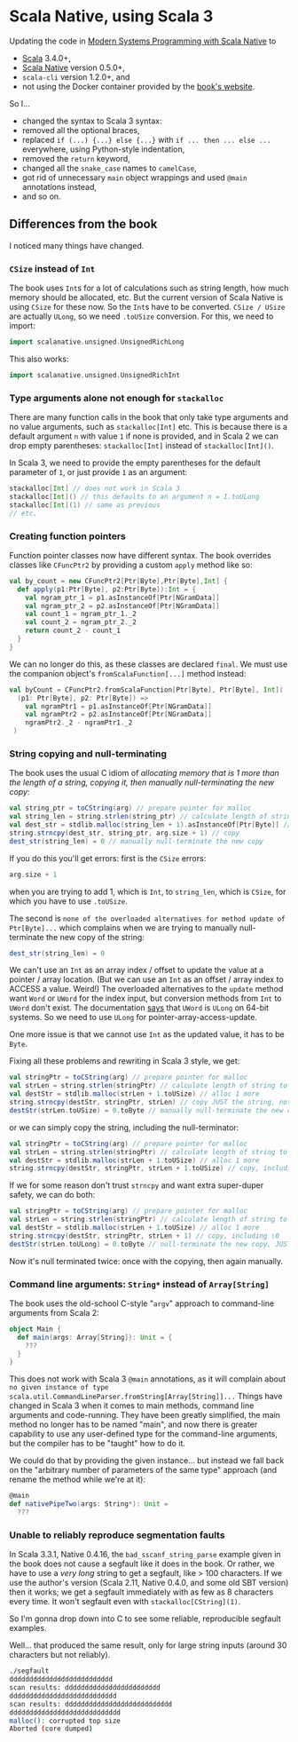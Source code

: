 # Scala Native, using Scala 3

Updating the code in [Modern Systems Programming with Scala Native](https://pragprog.com/titles/rwscala/modern-systems-programming-with-scala-native/) to

- [Scala](https://www.scala-lang.org/) 3.4.0+,
- [Scala Native](https://scala-native.org/en/stable/) version 0.5.0+,
- `scala-cli` version 1.2.0+, and
- not using the Docker container provided by the [book's website](https://media.pragprog.com/titles/rwscala/code/rwscala-code.zip).

So I...

- changed the syntax to Scala 3 syntax:
- removed all the optional braces,
- replaced `if (...) {...} else {...}` with `if ... then ... else ...` everywhere, using Python-style indentation,
- removed the `return` keyword,
- changed all the `snake_case` names to `camelCase`,
- got rid of unnecessary `main` object wrappings and used `@main` annotations instead,
- and so on.

## Differences from the book

I noticed many things have changed.

### `CSize` instead of `Int`

The book uses `Int`s for a lot of calculations such as string length, how much memory should be allocated, etc. But the current version of Scala Native is using `CSize` for these now. So the `Int`s have to be converted. `CSize / USize` are actually `ULong`, so we need `.toUSize` conversion. For this, we need to import:

```scala
import scalanative.unsigned.UnsignedRichLong
```

This also works:

```scala
import scalanative.unsigned.UnsignedRichInt
```

### Type arguments alone not enough for `stackalloc`

There are many function calls in the book that only take type arguments and no value arguments, such as `stackalloc[Int]` etc. This is because there is a default argument `n` with value `1` if none is provided, and in Scala 2 we can drop empty parentheses: `stackalloc[Int]` instead of `stackalloc[Int]()`.

In Scala 3, we need to provide the empty parentheses for the default parameter of `1`, or just provide `1` as an argument:

```scala
stackalloc[Int] // does not work in Scala 3
stackalloc[Int]() // this defaults to an argument n = 1.toULong
stackalloc[Int](1) // same as previous
// etc.
```

### Creating function pointers

Function pointer classes now have different syntax. The book overrides classes like `CFuncPtr2` by providing a custom `apply` method like so:

```scala
val by_count = new CFuncPtr2[Ptr[Byte],Ptr[Byte],Int] {
  def apply(p1:Ptr[Byte], p2:Ptr[Byte]):Int = {
    val ngram_ptr_1 = p1.asInstanceOf[Ptr[NGramData]]
    val ngram_ptr_2 = p2.asInstanceOf[Ptr[NGramData]]
    val count_1 = ngram_ptr_1._2
    val count_2 = ngram_ptr_2._2
    return count_2 - count_1
  }
}
```

We can no longer do this, as these classes are declared `final`. We must use the companion object's `fromScalaFunction[...]` method instead:

```scala
val byCount = CFuncPtr2.fromScalaFunction[Ptr[Byte], Ptr[Byte], Int](
  (p1: Ptr[Byte], p2: Ptr[Byte]) =>
    val ngramPtr1 = p1.asInstanceOf[Ptr[NGramData]]
    val ngramPtr2 = p2.asInstanceOf[Ptr[NGramData]]
    ngramPtr2._2 - ngramPtr1._2
 )
```

### String copying and null-terminating

The book uses the usual C idiom of *allocating memory that is 1 more than the length of a string, copying it, then manually null-terminating the new copy*:

```scala
val string_ptr = toCString(arg) // prepare pointer for malloc
val string_len = string.strlen(string_ptr) // calculate length of string to be copied
val dest_str = stdlib.malloc(string_len + 1).asInstanceOf[Ptr[Byte]] // alloc 1 more
string.strncpy(dest_str, string_ptr, arg.size + 1) // copy
dest_str(string_len) = 0 // manually null-terminate the new copy
```

If you do this you'll get errors: first is the `CSize` errors:

```scala
arg.size + 1
```

when you are trying to add 1, which is `Int`, to `string_len`, which is `CSize`, for which you have to use `.toUSize`.

The second is `none of the overloaded alternatives for method update of Ptr[Byte]...` which complains when we are trying to manually null-terminate the new copy of the string:

```scala
dest_str(string_len) = 0
```

We can't use an `Int` as an array index / offset to update the value at a pointer / array location. (But we can use an `Int` as an offset / array index to ACCESS a value. Weird!) The overloaded alternatives to the `update` method want `Word` or `UWord` for the index input, but conversion methods from `Int` to `UWord` don't exist. The documentation [says](https://javadoc.io/doc/org.scala-native/nativelib_native0.4_3/latest/scala/scalanative/unsafe.html#UWord-0) that `UWord` is `ULong` on 64-bit systems. So we need to use `ULong` for pointer-array-access-update.

One more issue is that we cannot use `Int` as the updated value, it has to be `Byte`.

Fixing all these problems and rewriting in Scala 3 style, we get:

```scala
val stringPtr = toCString(arg) // prepare pointer for malloc
val strLen = string.strlen(stringPtr) // calculate length of string to be copied
val destStr = stdlib.malloc(strLen + 1.toUSize) // alloc 1 more
string.strncpy(destStr, stringPtr, strLen) // copy JUST the string, not \0
destStr(strLen.toUSize) = 0.toByte // manually null-terminate the new copy
```

or we can simply copy the string, including the null-terminator:

```scala
val stringPtr = toCString(arg) // prepare pointer for malloc
val strLen = string.strlen(stringPtr) // calculate length of string to be copied
val destStr = stdlib.malloc(strLen + 1.toUSize) // alloc 1 more
string.strncpy(destStr, stringPtr, strLen + 1.toUSize) // copy, including \0
```

If we for some reason don't trust `strncpy` and want extra super-duper safety, we can do both:

```scala
val stringPtr = toCString(arg) // prepare pointer for malloc
val strLen = string.strlen(stringPtr) // calculate length of string to be copied
val destStr = stdlib.malloc(strLen + 1.toUSize) // alloc 1 more
string.strncpy(destStr, stringPtr, strLen + 1) // copy, including \0
destStr(strLen.toULong) = 0.toByte // null-terminate the new copy, JUST IN CASE!
```

Now it's null terminated twice: once with the copying, then again manually.

### Command line arguments: `String*` instead of `Array[String]`

The book uses the old-school C-style "`argv`" approach to command-line arguments from Scala 2:

```scala
object Main {
  def main(args: Array[String]): Unit = {
    ???
  }
}
```

This does not work with Scala 3 `@main` annotations, as it will complain about `no given instance of type scala.util.CommandLineParser.fromString[Array[String]]...` Things have changed in Scala 3 when it comes to main methods, command line arguments and code-running. They have been greatly simplified, the main method no longer has to be named "main", and now there is greater capability to use any user-defined type for the command-line arguments, but the compiler has to be "taught" how to do it.

We could do that by providing the given instance... but instead we fall back on the "arbitrary number of parameters of the same type" approach (and rename the method while we're at it):

```scala
@main
def nativePipeTwo(args: String*): Unit =
  ???
```

### Unable to reliably reproduce segmentation faults

In Scala 3.3.1, Native 0.4.16, the `bad_sscanf_string_parse` example given in the book does not cause a segfault like it does in the book. Or rather, we have to use a *very long* string to get a segfault, like > 100 characters. If we use the author's version (Scala 2.11, Native 0.4.0, and some old SBT version) then it works; we get a segfault immediately with as few as 8 characters every time. It won't segfault even with `stackalloc[CString](1)`.

So I'm gonna drop down into C to see some reliable, reproducible segfault examples.

Well... that produced the same result, only for large string inputs (around 30 characters but not reliably).

```bash
./segfault
dddddddddddddddddddddddddd
scan results: dddddddddddddddddddddddd
ddddddddddddddddddddddddddd
scan results: ddddddddddddddddddddddddddd
dddddddddddddddddddddddddddd
malloc(): corrupted top size
Aborted (core dumped)
```
